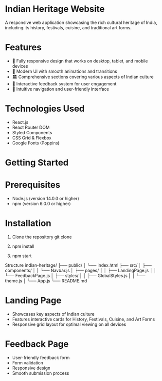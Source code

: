 # Indian Heritage Website

A responsive web application showcasing the rich cultural heritage of India, including its history, festivals, cuisine, and traditional art forms.

# Features

- 📱 Fully responsive design that works on desktop, tablet, and mobile devices
- 🎨 Modern UI with smooth animations and transitions
- 🏛️ Comprehensive sections covering various aspects of Indian culture
- 📝 Interactive feedback system for user engagement
- 🎯 Intuitive navigation and user-friendly interface

# Technologies Used

- React.js
- React Router DOM
- Styled Components
- CSS Grid & Flexbox
- Google Fonts (Poppins)

# Getting Started

# Prerequisites

- Node.js (version 14.0.0 or higher)
- npm (version 6.0.0 or higher)

# Installation

1. Clone the repository
git clone 

2. npm install
3. npm start

Structure
indian-heritage/
├── public/
│   └── index.html
├── src/
│   ├── components/
│   │   └── Navbar.js
│   ├── pages/
│   │   ├── LandingPage.js
│   │   └── FeedbackPage.js
│   ├── styles/
│   │   ├── GlobalStyles.js
│   │   └── theme.js
│   └── App.js
└── README.md
 
# Landing Page
- Showcases key aspects of Indian culture
- Features interactive cards for History, Festivals, Cuisine, and Art Forms
- Responsive grid layout for optimal viewing on all devices

# Feedback Page
- User-friendly feedback form
- Form validation
- Responsive design
- Smooth submission process



